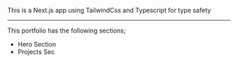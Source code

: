 This is a Next.js app using TailwindCss and Typescript for type safety

---
This portfolio has the following sections;

- Hero Section
- Projects Sec
